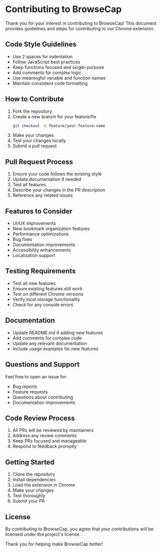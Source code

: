 # Contributing to BrowseCap

Thank you for your interest in contributing to BrowseCap! This document provides guidelines and steps for contributing to our Chrome extension.

## Code Style Guidelines
- Use 2 spaces for indentation
- Follow JavaScript best practices
- Keep functions focused and single-purpose
- Add comments for complex logic
- Use meaningful variable and function names
- Maintain consistent code formatting

## How to Contribute
1. Fork the repository
2. Create a new branch for your feature/fix
   ```bash
   git checkout -b feature/your-feature-name
   ```
3. Make your changes
4. Test your changes locally
5. Submit a pull request

## Pull Request Process
1. Ensure your code follows the existing style
2. Update documentation if needed
3. Test all features
4. Describe your changes in the PR description
5. Reference any related issues

## Features to Consider
- UI/UX improvements
- New bookmark organization features
- Performance optimizations
- Bug fixes
- Documentation improvements
- Accessibility enhancements
- Localization support

## Testing Requirements
- Test all new features
- Ensure existing features still work
- Test on different Chrome versions
- Verify local storage functionality
- Check for any console errors

## Documentation
- Update README.md if adding new features
- Add comments for complex code
- Update any relevant documentation
- Include usage examples for new features

## Questions and Support
Feel free to open an issue for:
- Bug reports
- Feature requests
- Questions about contributing
- Documentation improvements

## Code Review Process
1. All PRs will be reviewed by maintainers
2. Address any review comments
3. Keep PRs focused and manageable
4. Respond to feedback promptly

## Getting Started
1. Clone the repository
2. Install dependencies
3. Load the extension in Chrome
4. Make your changes
5. Test thoroughly
6. Submit your PR

## License
By contributing to BrowseCap, you agree that your contributions will be licensed under the project's license.

Thank you for helping make BrowseCap better! 